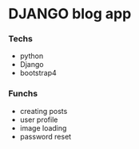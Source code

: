 # DJANGO blog app
### Techs
- python
- Django
- bootstrap4
### Funchs
- creating posts
- user profile
- image loading
- password reset